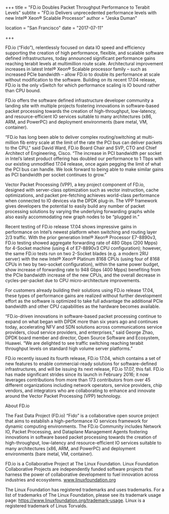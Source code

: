 +++
title = "FD.io Doubles Packet Throughput Performance to Terabit Levels"
subtite = "FD.io Delivers unprecedented performance levels with new Intel® Xeon® Scalable Processor"
author = "Jeska Duman"

location = "San Francisco"
date = "2017-07-11"

+++

FD.io (“Fido”), relentlessly focused on data IO speed and efficiency supporting the creation of high performance, flexible, and scalable software defined infrastructures, today announced significant performance gains reaching terabit levels at multimillion route scale. Architectural improvement increases in latest Intel® Xeon® Scalable processor family – such as increased PCIe bandwidth – allow FD.io to double its performance at scale without modification to the software. Building on its recent 17.04 release, FD.io is the only vSwitch for which performance scaling is IO bound rather than CPU bound.

FD.io offers the software defined infrastructure developer community a landing site with multiple projects fostering innovations in software-based packet processing towards the creation of high-throughput, low-latency, and resource-efficient IO services suitable to many architectures (x86, ARM, and PowerPC) and deployment environments (bare metal, VM, container). 

“FD.io has long been able to deliver complex routing/switching at multi-million fib entry scale at the limit of the rate the PCI bus can deliver packets to the CPU,” said David Ward, FD.io Board Chair and SVP, CTO and Chief Architect of Engineering, Cisco. “The increase in PCI bandwidth per socket in Intel’s latest product offering has doubled our performance to 1 Tbps with our existing unmodified 17.04 release, once again pegging the limit of what the PCI bus can handle. We look forward to being able to make similar gains as PCI bandwidth per socket continues to grow.”

Vector Packet Processing (VPP), a key project component of FD.io, designed with server-class optimization such as vector instruction, cache optimizations, and packet pre-fetching achieves world-class performance when connected to IO devices via the DPDK plug-in. The VPP framework gives developers the potential to easily build any number of packet processing solutions by varying the underlying forwarding graphs while also easily accommodating new graph nodes to be “plugged in.”

Recent testing of FD.io release 17.04 shows impressive gains in performance on Intel’s newest platform when switching and routing layer 2/3 traffic. With the prior generation Intel® Xeon® Processor E7-8890v3, FD.io testing showed aggregate forwarding rate of 480 Gbps (200 Mpps) for 4-Socket machine (using 4 of E7-8890v3 CPU configuration); however, the same FD.io tests run on two 2-Socket blades (e.g. a modern 2RU server) with the new Intel® Xeon® Platinum 8168 CPUs (using four of 8168 CPUs in two by two-socket configuration), within the same power budget, show increase of forwarding rate to 948 Gbps (400 Mpps) benefiting from the PCIe bandwidth increase of the new CPUs, and the overall decrease in cycles-per-packet due to CPU micro-architecture improvements.

For customers already building their solutions using FD.io release 17.04, these types of performance gains are realized without further development effort as the software is optimized to take full advantage the additional PCIe bandwidth and other CPU capabilities as the hardware becomes available.

“FD.io-driven innovations in software-based packet processing continue to expand on what began with DPDK more than six years ago and continues today, accelerating NFV and SDN solutions across communications service providers, cloud service providers, and enterprises,” said George Zhao, DPDK board member and director, Open Source Software and Ecosystem, Huawei. “We are delighted to see traffic switching reaching terabit throughput levels on standard high volume server platforms.”

FD.io recently issued its fourth release, FD.io 17.04, which contains a set of new features to enable commercial-ready solutions for software-defined infrastructures, and will be issuing its next release, FD.io 17.07, this fall. FD.io has made significant strides since its launch in February 2016; it now leverages contributions from more than 173 contributors from over 45 different organizations including network operators, service  providers, chip vendors, and integrators who are collaborating to enhance and innovate around the Vector Packet Processing (VPP) technology.

About FD.io

The Fast Data Project (FD.io) “Fido” is a collaborative open source project that aims to establish a high-performance IO services framework for dynamic computing environments. The FD.io Community includes Network IO, Packet Processing, and Dataplane Management Agents fostering innovations in software based packet processing towards the creation of high-throughput, low-latency and resource-eﬃcient IO services suitable to many architectures (x86, ARM, and PowerPC) and deployment environments (bare metal, VM, container).

FD.io is a Collaborative Project at The Linux Foundation. Linux Foundation Collaborative Projects are independently funded software projects that harness the power of collaborative development to fuel innovation across industries and ecosystems. www.linuxfoundation.org

The Linux Foundation has registered trademarks and uses trademarks. For a list of trademarks of The Linux Foundation, please see its trademark usage page: https://www.linuxfoundation.org/trademark-usage. Linux is a registered trademark of Linus Torvalds.